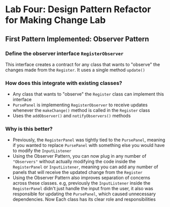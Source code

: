 # Lab Four: Design Pattern Refactor for Making Change Lab


## First Pattern Implemented: Observer Pattern

### Define the observer interface `RegisterObserver`
This interface creates a contract for any class that wants to "observe" the changes made from the `Register`. It uses a single method `update()`

### How does this integrate with existing classes?
* Any class that wants to "observe" the `Register` class can implement this interface
* `PursePanel` is implementing `RegisterObserver` to receive updates whenever the `makeChange()` method is called in the `Register` class
* Uses the `addObserver()` and `notifyObservers()` methods

### Why is this better?
* Previously, the `RegisterPanel` was tightly tied to the `PursePanel`, meaning if you wanted to replace `PursePanel` with something else you would have to modify the `InputListener`
* Using the Observer Pattern, you can now plug in any number of `"Observers"` without actually modifying the code inside the `RegisterPanel` or `InputListener`, meaning you can add any number of panels that will receive the updated change from the `Register`
* Using the Observer Pattern also improves separation of concerns across these classes. e.g, previously the `InputListener` inside the `RegisterPanel` didn't just handle the input from the user, it also was responsible for updating the `PursePanel`, which caused unnecessary dependencies. Now Each class has its clear role and responsibilities